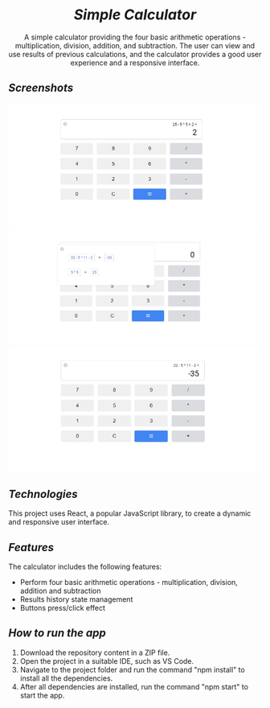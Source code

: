 <h1 align="center"><i>Simple Calculator</i></h1>

<p align="center"> A simple calculator providing the four basic arithmetic operations - multiplication, division, addition, and subtraction. The user can view and use results of previous calculations, and the calculator provides a good user experience and a responsive interface.
</p>

<h2><i>Screenshots</i></h2>

<p>
    <img src="./images/standard.jpg"/>
    <img src="./images/history.jpg"/>
    <img src="./images/history-result.jpg"/>
<p>

<h2><i>Technologies </i></h2>
<p>This project uses React, a popular JavaScript library, to create a dynamic and responsive user interface.</p>

<h2><i>Features</i></h2>
<p>The calculator includes the following features:</p>
<ul>
    <li>Perform four basic arithmetic operations - multiplication, division, addition and subtraction</li>
    <li>Results history state management</li>
    <li>Buttons press/click effect</li>
</ul>

<h2><i>How to run the app</i></h2>

<ol>
    <li>Download the repository content in a ZIP file.</li>
    <li>Open the project in a suitable IDE, such as VS Code.</li>
    <li>Navigate to the project folder and run the command "npm install" to install all the dependencies.</li>
    <li>After all dependencies are installed, run the command "npm start" to start the app.</li>
</ol>
